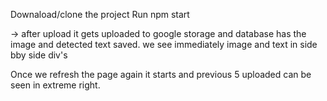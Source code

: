 Downaload/clone the project
Run 
npm start

-> after upload it gets uploaded to google storage and database has the image and detected text saved.
we see immediately image and text in side bby side div's

Once we refresh the page again it starts and previous 5 uploaded can be seen in extreme right.